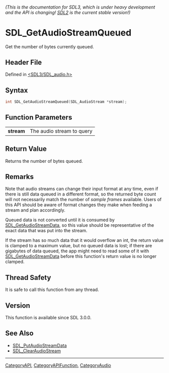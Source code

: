 ###### (This is the documentation for SDL3, which is under heavy development and the API is changing! [SDL2](https://wiki.libsdl.org/SDL2/) is the current stable version!)
# SDL_GetAudioStreamQueued

Get the number of bytes currently queued.

## Header File

Defined in [<SDL3/SDL_audio.h>](https://github.com/libsdl-org/SDL/blob/main/include/SDL3/SDL_audio.h)

## Syntax

```c
int SDL_GetAudioStreamQueued(SDL_AudioStream *stream);

```

## Function Parameters

|                |                           |
| -------------- | ------------------------- |
| **stream**     | The audio stream to query |

## Return Value

Returns the number of bytes queued.

## Remarks

Note that audio streams can change their input format at any time, even if
there is still data queued in a different format, so the returned byte
count will not necessarily match the number of _sample frames_ available.
Users of this API should be aware of format changes they make when feeding
a stream and plan accordingly.

Queued data is not converted until it is consumed by
[SDL_GetAudioStreamData](SDL_GetAudioStreamData), so this value should be
representative of the exact data that was put into the stream.

If the stream has so much data that it would overflow an int, the return
value is clamped to a maximum value, but no queued data is lost; if there
are gigabytes of data queued, the app might need to read some of it with
[SDL_GetAudioStreamData](SDL_GetAudioStreamData) before this function's
return value is no longer clamped.

## Thread Safety

It is safe to call this function from any thread.

## Version

This function is available since SDL 3.0.0.

## See Also

- [SDL_PutAudioStreamData](SDL_PutAudioStreamData)
- [SDL_ClearAudioStream](SDL_ClearAudioStream)

----
[CategoryAPI](CategoryAPI), [CategoryAPIFunction](CategoryAPIFunction), [CategoryAudio](CategoryAudio)

